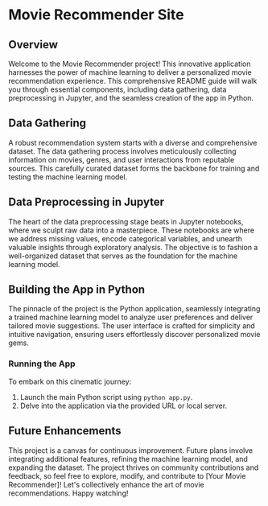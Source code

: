 # Movie Recommender Site

## Overview

Welcome to the Movie Recommender project! This innovative application harnesses the power of machine learning to deliver a personalized movie recommendation experience. This comprehensive README guide will walk you through essential components, including data gathering, data preprocessing in Jupyter, and the seamless creation of the app in Python.

## Data Gathering

A robust recommendation system starts with a diverse and comprehensive dataset. The data gathering process involves meticulously collecting information on movies, genres, and user interactions from reputable sources. This carefully curated dataset forms the backbone for training and testing the machine learning model.

## Data Preprocessing in Jupyter

The heart of the data preprocessing stage beats in Jupyter notebooks, where we sculpt raw data into a masterpiece. These notebooks are where we address missing values, encode categorical variables, and unearth valuable insights through exploratory analysis. The objective is to fashion a well-organized dataset that serves as the foundation for the machine learning model.

## Building the App in Python

The pinnacle of the project is the Python application, seamlessly integrating a trained machine learning model to analyze user preferences and deliver tailored movie suggestions. The user interface is crafted for simplicity and intuitive navigation, ensuring users effortlessly discover personalized movie gems.

### Running the App

To embark on this cinematic journey:

1. Launch the main Python script using `python app.py`.
2. Delve into the application via the provided URL or local server.

## Future Enhancements

This project is a canvas for continuous improvement. Future plans involve integrating additional features, refining the machine learning model, and expanding the dataset. The project thrives on community contributions and feedback, so feel free to explore, modify, and contribute to [Your Movie Recommender]! Let's collectively enhance the art of movie recommendations. Happy watching!
